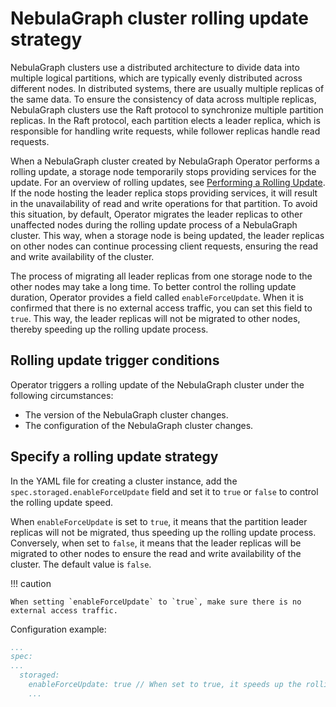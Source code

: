 # NebulaGraph cluster rolling update strategy

NebulaGraph clusters use a distributed architecture to divide data into multiple logical partitions, which are typically evenly distributed across different nodes. In distributed systems, there are usually multiple replicas of the same data. To ensure the consistency of data across multiple replicas, NebulaGraph clusters use the Raft protocol to synchronize multiple partition replicas. In the Raft protocol, each partition elects a leader replica, which is responsible for handling write requests, while follower replicas handle read requests.

When a NebulaGraph cluster created by NebulaGraph Operator performs a rolling update, a storage node temporarily stops providing services for the update. For an overview of rolling updates, see [Performing a Rolling Update](https://kubernetes.io/docs/tutorials/kubernetes-basics/update/update-intro/). If the node hosting the leader replica stops providing services, it will result in the unavailability of read and write operations for that partition. To avoid this situation, by default, Operator migrates the leader replicas to other unaffected nodes during the rolling update process of a NebulaGraph cluster. This way, when a storage node is being updated, the leader replicas on other nodes can continue processing client requests, ensuring the read and write availability of the cluster.

The process of migrating all leader replicas from one storage node to the other nodes may take a long time. To better control the rolling update duration, Operator provides a field called `enableForceUpdate`. When it is confirmed that there is no external access traffic, you can set this field to `true`. This way, the leader replicas will not be migrated to other nodes, thereby speeding up the rolling update process.

## Rolling update trigger conditions

Operator triggers a rolling update of the NebulaGraph cluster under the following circumstances:

- The version of the NebulaGraph cluster changes.
- The configuration of the NebulaGraph cluster changes.

## Specify a rolling update strategy

In the YAML file for creating a cluster instance, add the `spec.storaged.enableForceUpdate` field and set it to `true` or `false` to control the rolling update speed.

When `enableForceUpdate` is set to `true`, it means that the partition leader replicas will not be migrated, thus speeding up the rolling update process. Conversely, when set to `false`, it means that the leader replicas will be migrated to other nodes to ensure the read and write availability of the cluster. The default value is `false`.

!!! caution
  
    When setting `enableForceUpdate` to `true`, make sure there is no external access traffic.

Configuration example:

```yaml
...
spec:
...
  storaged:
    enableForceUpdate: true // When set to true, it speeds up the rolling update process.
    ...
```


